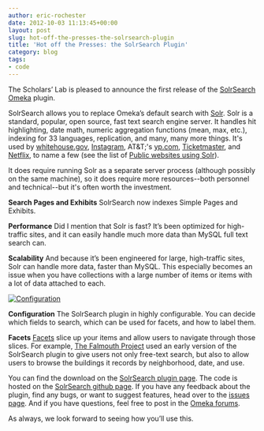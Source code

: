 ```yaml
---
author: eric-rochester
date: 2012-10-03 11:13:45+00:00
layout: post
slug: hot-off-the-presses-the-solrsearch-plugin
title: 'Hot off the Presses: the SolrSearch Plugin'
category: blog
tags:
- code
---
```


The Scholars’ Lab is pleased to announce the first release of the [SolrSearch](https://github.com/scholarslab/SolrSearch) [Omeka](http://omeka.org/) plugin.





SolrSearch allows you to replace Omeka’s default search with [Solr](http://lucene.apache.org/solr/). Solr is a standard, popular, open source, fast text search engine server. It handles hit highlighting, date math, numeric aggregation functions (mean, max, etc.), indexing for 33 languages, replication, and many, many more things. It's used by [whitehouse.gov](http://www.whitehouse.gov/), [Instagram](http://instagr.am/), AT&T;'s [yp.com](http://yp.com/), [Ticketmaster](http://www.ticketmaster.com/), and [Netflix](http://www.netflix.com/), to name a few (see the list of [Public websites using Solr](http://wiki.apache.org/solr/PublicServers)).





It does require running Solr as a separate server process (although possibly on the same machine), so it does require more resources--both personnel and technical--but it's often worth the investment.





**Search Pages and Exhibits** SolrSearch now indexes Simple Pages and Exhibits.





**Performance** Did I mention that Solr is fast? It’s been optimized for high-traffic sites, and it can easily handle much more data than MySQL full text search can.





**Scalability** And because it’s been engineered for large, high-traffic sites, Solr can handle more data, faster than MySQL. This especially becomes an issue when you have collections with a large number of items or items with a lot of data attached to each.



[![Configuration](http://static.scholarslab.org/wp-content/uploads/2012/10/Screen-shot-2012-10-02-at-3.12.56-PM-300x167.png)](https://scholarslab.org/announcements/hot-off-the-presses-the-solrsearch-plugin/attachment/screen-shot-2012-10-02-at-3-12-56-pm/)


**Configuration** The SolrSearch plugin in highly configurable. You can decide which fields to search, which can be used for facets, and how to label them.





**Facets** [Facets](http://en.wikipedia.org/wiki/Faceted_search) slice up your items and allow users to navigate through those slices. For example, [The Falmouth Project](http://falmouth.lib.virginia.edu/) used an early version of the SolrSearch plugin to give users not only free-text search, but also to allow users to browse the buildings it records by neighborhood, date, and use.





You can find the download on the [SolrSearch plugin page](http://omeka.org/add-ons/plugins/solrsearch/). The code is hosted on the [SolrSearch github page](https://github.com/scholarslab/SolrSearch). If you have any feedback about the plugin, find any bugs, or want to suggest features, head over to the [issues page](https://github.com/scholarslab/SolrSearch/issues). And if you have questions, feel free to post in the [Omeka forums](http://omeka.org/forums/).





As always, we look forward to seeing how you’ll use this.
